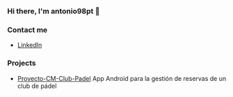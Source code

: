 ### Hi there, I'm antonio98pt 👋

### Contact me ###
* [LinkedIn][1]

### Projects ###
* [Proyecto-CM-Club-Padel][2] App Android para la gestión de reservas de un club de pádel






[1]: https://www.linkedin.com/in/antonio-prieto-tagua/
[2]: https://github.com/juanillo62gm/Proyecto-CM-Club-Padel

<!--
**antonio98pt/antonio98pt** is a ✨ _special_ ✨ repository because its `README.md` (this file) appears on your GitHub profile.

Here are some ideas to get you started:

- 🔭 I’m currently working on ...
- 🌱 I’m currently learning ...
- 👯 I’m looking to collaborate on ...
- 🤔 I’m looking for help with ...
- 💬 Ask me about ...
- 📫 How to reach me: ...
- 😄 Pronouns: ...
- ⚡ Fun fact: ...
-->
